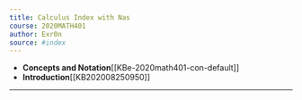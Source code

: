 ```yaml
---
title: Calculus Index with Nas
course: 2020MATH401
author: Exr0n
source: #index
---
```


- **Concepts and Notation**[[KBe-2020math401-con-default]]
- **Introduction**[[KB202008250950]]

---